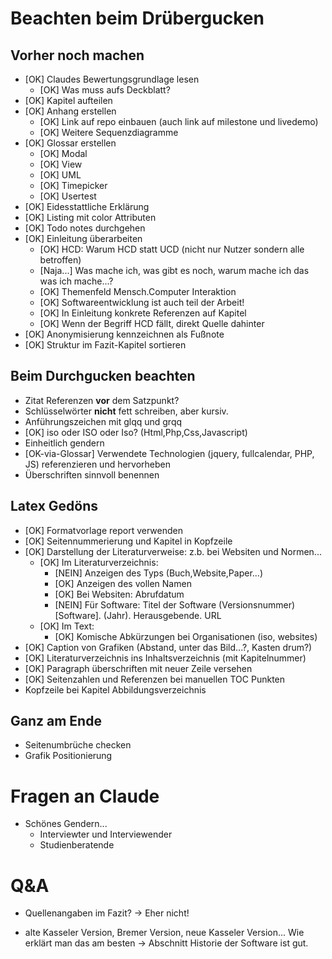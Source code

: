 # Beachten beim Drübergucken

## Vorher noch machen
- [OK] Claudes Bewertungsgrundlage lesen
    - [OK] Was muss aufs Deckblatt?
- [OK] Kapitel aufteilen
- [OK] Anhang erstellen
    - [OK] Link auf repo einbauen (auch link auf milestone und livedemo)
    - [OK] Weitere Sequenzdiagramme
- [OK] Glossar erstellen
    - [OK] Modal
    - [OK] View
    - [OK] UML
    - [OK] Timepicker
    - [OK] Usertest
- [OK] Eidesstattliche Erklärung
- [OK] Listing mit color Attributen
- [OK] Todo notes durchgehen
- [OK] Einleitung überarbeiten
    - [OK] HCD: Warum HCD statt UCD (nicht nur Nutzer sondern alle betroffen)
    - [Naja...] Was mache ich, was gibt es noch, warum mache ich das was ich mache...?
    - [OK] Themenfeld Mensch.Computer Interaktion
    - [OK] Softwareentwicklung ist auch teil der Arbeit!
    - [OK] In Einleitung konkrete Referenzen auf Kapitel
    - [OK] Wenn der Begriff HCD fällt, direkt Quelle dahinter
- [OK] Anonymisierung kennzeichnen als Fußnote
- [OK] Struktur im Fazit-Kapitel sortieren


## Beim Durchgucken beachten
- Zitat Referenzen **vor** dem Satzpunkt?
- Schlüsselwörter **nicht** fett schreiben, aber kursiv.
- Anführungszeichen mit glqq und grqq
- [OK] iso oder ISO oder Iso? (Html,Php,Css,Javascript)
- Einheitlich gendern
- [OK-via-Glossar] Verwendete Technologien (jquery, fullcalendar, PHP, JS) referenzieren und hervorheben
- Überschriften sinnvoll benennen

## Latex Gedöns
- [OK] Formatvorlage report verwenden
- [OK] Seitennummerierung und Kapitel in Kopfzeile
- [OK] Darstellung der Literaturverweise: z.b. bei Websiten und Normen...
    - [OK] Im Literaturverzeichnis:
        - [NEIN] Anzeigen des Typs (Buch,Website,Paper...)
        - [OK] Anzeigen des vollen Namen
        - [OK] Bei Websiten: Abrufdatum
        - [NEIN] Für Software: Titel der Software (Versionsnummer) [Software]. (Jahr). Herausgebende. URL
    - [OK] Im Text:
        - [OK] Komische Abkürzungen bei Organisationen (iso, websites)
- [OK] Caption von Grafiken (Abstand, unter das Bild...?, Kasten drum?)
- [OK] Literaturverzeichnis ins Inhaltsverzeichnis (mit Kapitelnummer)
- [OK] Paragraph überschriften mit neuer Zeile versehen
- [OK] Seitenzahlen und Referenzen bei manuellen TOC Punkten
- Kopfzeile bei Kapitel Abbildungsverzeichnis

## Ganz am Ende
- Seitenumbrüche checken
- Grafik Positionierung





# Fragen an Claude

- Schönes Gendern...
    - Interviewter und Interviewender
    - Studienberatende



# Q&A
- Quellenangaben im Fazit?
-> Eher nicht!

- alte Kasseler Version, Bremer Version, neue Kasseler Version... Wie erklärt man das am besten
-> Abschnitt Historie der Software ist gut.